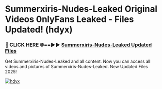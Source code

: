 # Summerxiris-Nudes-Leaked Original Videos 0nlyFans Leaked - Files Updated! (hdyx)

<h3>🔴 CLICK HERE 🌐==►► <a href="https://tinyurl.com/5h6xmrr3" rel="nofollow">Summerxiris-Nudes-Leaked Updated Files</a></h3>

Get Summerxiris-Nudes-Leaked and all content. Now you can access all videos and pictures of Summerxiris-Nudes-Leaked. New Updated Files 2025!

[![hdyx](https://i.imgur.com/KVD873Z.gif)](https://tinyurl.com/5h6xmrr3)
